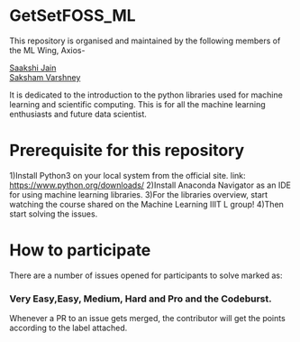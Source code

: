 # GetSetFOSS_ML
This repository is organised and maintained by the following members of the ML Wing, Axios-

[Saakshi Jain](https://github.com/sa4k5hi) <br />
[Saksham Varshney](https://github.com/sakshamv30)


It is dedicated to the introduction to the python libraries used for machine learning and scientific computing.
This is for all the machine learning enthusiasts and future data scientist.
# Prerequisite for this repository
1)Install Python3 on your local system from the official site.
link: https://www.python.org/downloads/
2)Install Anaconda Navigator as an IDE for using machine learning libraries.
3)For the libraries overview, start watching the course shared on the Machine Learning IIIT L group!
4)Then start solving the issues.

# How to participate
There are a number of issues opened for participants to solve marked as:

### Very Easy,Easy, Medium, Hard and Pro and the Codeburst.

Whenever a PR to an issue gets merged, the contributor will get the points according to the label attached.
